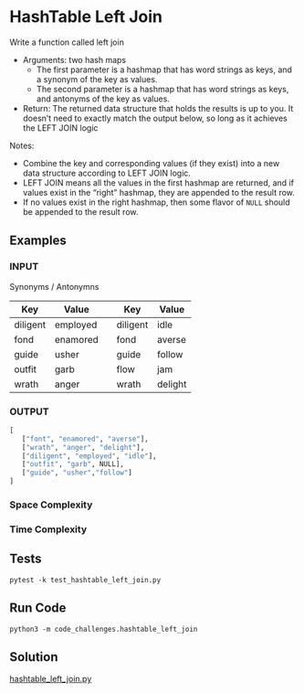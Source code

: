 # HashTable Left Join
<!-- Description of the challenge -->

Write a function called left join

- Arguments: two hash maps
  - The first parameter is a hashmap that has word strings as keys, and a synonym of the key as values.
  - The second parameter is a hashmap that has word strings as keys, and antonyms of the key as values.
- Return: The returned data structure that holds the results is up to you. It doesn’t need to exactly match the output below, so long as it achieves the LEFT JOIN logic

Notes:

- Combine the key and corresponding values (if they exist) into a new data structure according to LEFT JOIN logic.
- LEFT JOIN means all the values in the first hashmap are returned, and if values exist in the “right” hashmap, they are appended to the result row.
- If no values exist in the right hashmap, then some flavor of `NULL` should be appended to the result row.

## Examples

### INPUT

Synonyms / Antonymns

| Key | Value |  | Key | Value |
| ---- | ---- | ---- | ---- | ---- |
| diligent | employed |  | diligent | idle |
| fond | enamored |  | fond | averse |
| guide | usher |  | guide | follow |
| outfit | garb |  | flow | jam |
| wrath | anger |  | wrath | delight |



### OUTPUT

```python
[
   ["font", "enamored", "averse"],
   ["wrath", "anger", "delight"],
   ["diligent", "employed", "idle"],
   ["outfit", "garb", NULL],
   ["guide", "usher","follow"]
]
```


### Space Complexity


### Time Complexity


## Tests

`pytest -k test_hashtable_left_join.py`

## Run Code

`python3 -m code_challenges.hashtable_left_join`

## Solution

[hashtable_left_join.py](../../code_challenges/hashtable_left_join.py)
